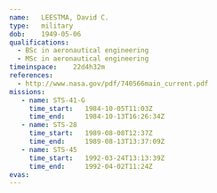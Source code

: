 ```yaml
---
name:	LEESTMA, David C.
type:	military
dob:	1949-05-06
qualifications:
  - BSc in aeronautical engineering
  - MSc in aeronautical engineering
timeinspace:	22d4h32m
references:
  - http://www.nasa.gov/pdf/740566main_current.pdf
missions:
   - name: STS-41-G
     time_start:   1984-10-05T11:03Z
     time_end:     1984-10-13T16:26:34Z
   - name: STS-28
     time_start:   1989-08-08T12:37Z
     time_end:     1989-08-13T13:37:09Z
   - name: STS-45
     time_start:   1992-03-24T13:13:39Z
     time_end:     1992-04-02T11:24Z
evas:
---
```


